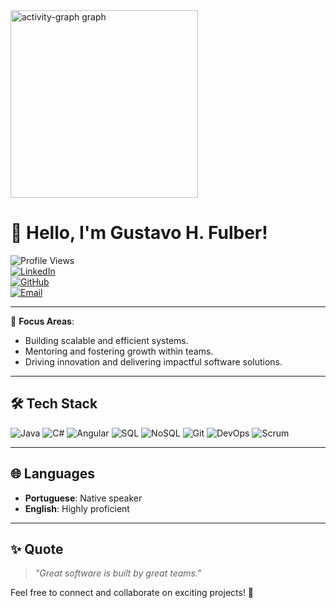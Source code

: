   <img src="https://github-readme-activity-graph.vercel.app/graph?username=GustavoFulber&radius=16&theme=tokyo-night&area=true&order=5" height="300" alt="activity-graph graph"  />

# 👋 Hello, I'm Gustavo H. Fulber!

![Profile Views](https://komarev.com/ghpvc/?username=gustavofulber&color=blueviolet&style=flat-square)  
[![LinkedIn](https://img.shields.io/badge/-LinkedIn-0A66C2?style=flat&logo=linkedin&logoColor=white)](https://www.linkedin.com/in/gustavo-fülber-1693a2236)  
[![GitHub](https://img.shields.io/badge/-GitHub-181717?style=flat&logo=github&logoColor=white)](https://github.com/gustavofulber)  
[![Email](https://img.shields.io/badge/-Email-D14836?style=flat&logo=gmail&logoColor=white)](mailto:ghfulber@gmail.com)  

---

🎯 **Focus Areas**:
- Building scalable and efficient systems.
- Mentoring and fostering growth within teams.
- Driving innovation and delivering impactful software solutions.

---

## 🛠️ Tech Stack
![Java](https://img.shields.io/badge/-Java-007396?style=flat&logo=java&logoColor=white)
![C#](https://img.shields.io/badge/-C%23-239120?style=flat&logo=csharp&logoColor=white)
![Angular](https://img.shields.io/badge/-Angular-DD0031?style=flat&logo=angular&logoColor=white)
![SQL](https://img.shields.io/badge/-SQL-4479A1?style=flat&logo=postgresql&logoColor=white)
![NoSQL](https://img.shields.io/badge/-NoSQL-3C873A?style=flat&logo=mongodb&logoColor=white)
![Git](https://img.shields.io/badge/-Git-F05032?style=flat&logo=git&logoColor=white)
![DevOps](https://img.shields.io/badge/-DevOps-000000?style=flat&logo=azuredevops&logoColor=white)
![Scrum](https://img.shields.io/badge/-Scrum-6DB33F?style=flat&logo=scrum&logoColor=white)

---

## 🌐 Languages
- **Portuguese**: Native speaker  
- **English**: Highly proficient  

---

## ✨ Quote
> _"Great software is built by great teams."_  

Feel free to connect and collaborate on exciting projects! 🚀
